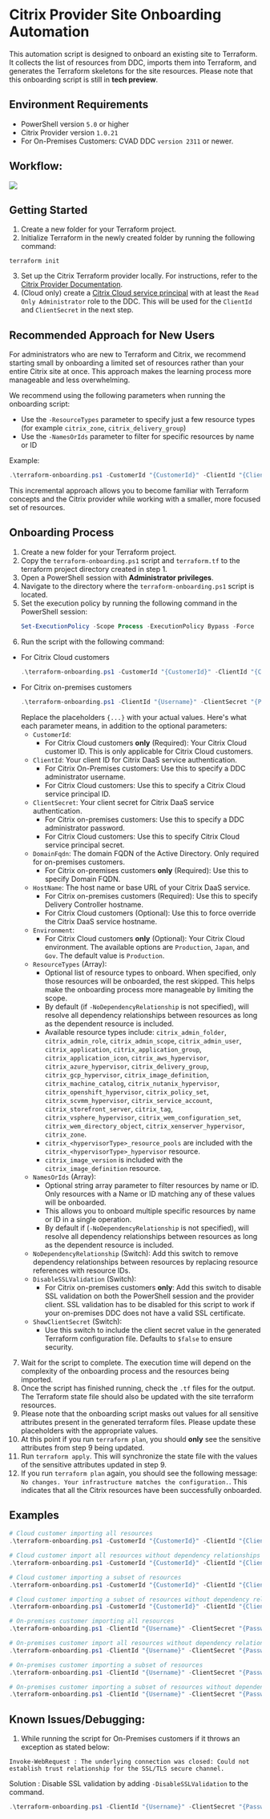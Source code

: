 # Citrix Provider Site Onboarding Automation

This automation script is designed to onboard an existing site to Terraform. It collects the list of resources from DDC, imports them into Terraform, and generates the Terraform skeletons for the site resources. Please note that this onboarding script is still in **tech preview**.

## Environment Requirements

- PowerShell version `5.0` or higher
- Citrix Provider version `1.0.21`
- For On-Premises Customers: CVAD DDC `version 2311` or newer.

## Workflow:

![](./images/Onboarding%20Automation%20Workflow.png)

## Getting Started

1. Create a new folder for your Terraform project.
2. Initialize Terraform in the newly created folder by running the following command:
  ```shell
  terraform init
  ```
3. Set up the Citrix Terraform provider locally. For instructions, refer to the [Citrix Provider Documentation](https://registry.terraform.io/providers/citrix/citrix/latest/docs).
4. (Cloud only) create a [Citrix Cloud service principal](https://developer-docs.citrix.com/en-us/citrix-cloud/citrix-cloud-api-overview/get-started-with-citrix-cloud-apis#citrix-cloud-api-access-with-service-principals) with at least the `Read Only Administrator` role to the DDC. This will be used for the `ClientId` and `ClientSecret` in the next step.

## Recommended Approach for New Users

For administrators who are new to Terraform and Citrix, we recommend starting small by onboarding a limited set of resources rather than your entire Citrix site at once. This approach makes the learning process more manageable and less overwhelming.

We recommend using the following parameters when running the onboarding script:

- Use the `-ResourceTypes` parameter to specify just a few resource types (for example `citrix_zone`, `citrix_delivery_group`)
- Use the `-NamesOrIds` parameter to filter for specific resources by name or ID

Example:
```powershell
.\terraform-onboarding.ps1 -CustomerId "{CustomerId}" -ClientId "{ClientId}" -ClientSecret "{ClientSecret}" -ResourceTypes "citrix_zone","citrix_delivery_group" -NamesOrIds "Primary Zone","Sales Delivery Group"
```

This incremental approach allows you to become familiar with Terraform concepts and the Citrix provider while working with a smaller, more focused set of resources.

## Onboarding Process

1. Create a new folder for your Terraform project.
2. Copy the `terraform-onboarding.ps1` script and `terraform.tf` to the terraform project directory created in step 1.
3. Open a PowerShell session with **Administrator privileges**.
4. Navigate to the directory where the `terraform-onboarding.ps1` script is located.
5. Set the execution policy by running the following command in the PowerShell session:
    ```powershell
    Set-ExecutionPolicy -Scope Process -ExecutionPolicy Bypass -Force
    ```
6. Run the script with the following command:
  - For Citrix Cloud customers
    ```powershell
    .\terraform-onboarding.ps1 -CustomerId "{CustomerId}" -ClientId "{ClientId}" -ClientSecret "{ClientSecret}" -Environment "{Environment}"
    ```
  - For Citrix on-premises customers
    ```powershell
    .\terraform-onboarding.ps1 -ClientId "{Username}" -ClientSecret "{Password}" -DomainFqdn "{Domain FQDN}" -HostName "{HostName}"
    ```
    Replace the placeholders `{...}` with your actual values. Here's what each parameter means, in addition to the optional parameters:
    - `CustomerId`: 
      - For Citrix Cloud customers **only** (Required): Your Citrix Cloud customer ID. This is only applicable for Citrix Cloud customers.
    - `ClientId`: Your client ID for Citrix DaaS service authentication.
      - For Citrix On-Premises customers: Use this to specify a DDC administrator username.
      - For Citrix Cloud customers: Use this to specify a Citrix Cloud service principal ID.
    - `ClientSecret`: Your client secret for Citrix DaaS service authentication.
      - For Citrix on-premises customers: Use this to specify a DDC administrator password.
      - For Citrix Cloud customers: Use this to specify Citrix Cloud service principal secret.
    - `DomainFqdn`: The domain FQDN of the Active Directory. Only required for on-premises customers.
      - For Citrix on-premises customers **only** (Required): Use this to specify Domain FQDN.
    - `HostName`: The host name or base URL of your Citrix DaaS service.
      - For Citrix on-premises customers (Required): Use this to specify Delivery Controller hostname.
      - For Citrix Cloud customers (Optional): Use this to force override the Citrix DaaS service hostname.
    - `Environment`: 
      - For Citrix Cloud customers **only** (Optional): Your Citrix Cloud environment. The available options are `Production`, `Japan`, and `Gov`. The default value is `Production`.
    - `ResourceTypes` (Array):
      - Optional list of resource types to onboard. When specified, only those resources will be onboarded, the rest skipped. This helps make the onboarding process more manageable by limiting the scope.
      - By default (if `-NoDependencyRelationship` is not specified), will resolve all dependency relationships between resources as long as the dependent resource is included.
      - Available resource types include: `citrix_admin_folder`, `citrix_admin_role`, `citrix_admin_scope`, `citrix_admin_user`, `citrix_application`, `citrix_application_group`, `citrix_application_icon`, `citrix_aws_hypervisor`, `citrix_azure_hypervisor`, `citrix_delivery_group`, `citrix_gcp_hypervisor`, `citrix_image_definition`, `citrix_machine_catalog`, `citrix_nutanix_hypervisor`, `citrix_openshift_hypervisor`, `citrix_policy_set`, `citrix_scvmm_hypervisor`, `citrix_service_account`, `citrix_storefront_server`, `citrix_tag`, `citrix_vsphere_hypervisor`, `citrix_wem_configuration_set`, `citrix_wem_directory_object`, `citrix_xenserver_hypervisor`, `citrix_zone`.
      - `citrix_<hypervisorType>_resource_pools` are included with the `citrix_<hypervisorType>_hypervisor` resource.
      - `citrix_image_version` is included with the `citrix_image_definition` resource.
    - `NamesOrIds` (Array):
      - Optional string array parameter to filter resources by name or ID. Only resources with a Name or ID matching any of these values will be onboarded.
      - This allows you to onboard multiple specific resources by name or ID in a single operation.
      - By default if (`-NoDependencyRelationship` is not specified), will resolve all dependency relationships between resources as long as the dependent resource is included.
    - `NoDependencyRelationship` (Switch): Add this switch to remove dependency relationships between resources by replacing resource references with resource IDs.
    - `DisableSSLValidation` (Switch):
      - For Citrix on-premises customers **only**: Add this switch to disable SSL validation on both the PowerShell session and the provider client. SSL validation has to be disabled for this script to work if your on-premises DDC does not have a valid SSL certificate.
    - `ShowClientSecret` (Switch):
      - Use this switch to include the client secret value in the generated Terraform configuration file. Defaults to `$false` to ensure security.

7. Wait for the script to complete. The execution time will depend on the complexity of the onboarding process and the resources being imported.
8. Once the script has finished running, check the `.tf` files for the output. The Terraform state file should also be updated with the site terraform resources.
9. Please note that the onboarding script masks out values for all sensitive attributes present in the generated terraform files. Please update these placeholders with the appropriate values.
10. At this point if you run `terraform plan`, you should **only** see the sensitive attributes from step 9 being updated.
11. Run `terraform apply`. This will synchronize the state file with the values of the sensitive attributes updated in step 9.
12. If you run `terraform plan` again, you should see the following message: `No changes. Your infrastructure matches the configuration.`. This indicates that all the Citrix resources have been successfully onboarded.

## Examples
```powershell
# Cloud customer importing all resources
.\terraform-onboarding.ps1 -CustomerId "{CustomerId}" -ClientId "{ClientId}" -ClientSecret "{ClientSecret}"

# Cloud customer import all resources without dependency relationships
.\terraform-onboarding.ps1 -CustomerId "{CustomerId}" -ClientId "{ClientId}" -ClientSecret "{ClientSecret}" -NoDependencyRelationship

# Cloud customer importing a subset of resources
.\terraform-onboarding.ps1 -CustomerId "{CustomerId}" -ClientId "{ClientId}" -ClientSecret "{ClientSecret}" -ResourceTypes "citrix_zone","citrix_delivery_group" -NamesOrIds "Primary Zone","Sales Delivery Group"

# Cloud customer importing a subset of resources without dependency relationships
.\terraform-onboarding.ps1 -CustomerId "{CustomerId}" -ClientId "{ClientId}" -ClientSecret "{ClientSecret}" -ResourceTypes "citrix_zone","citrix_delivery_group" -NamesOrIds "Primary Zone","Sales Delivery Group" -NoDependencyRelationship

# On-premises customer importing all resources
.\terraform-onboarding.ps1 -ClientId "{Username}" -ClientSecret "{Password}" -DomainFqdn "{Domain FQDN}" -HostName "{HostName}"

# On-premises customer import all resources without dependency relationships
.\terraform-onboarding.ps1 -ClientId "{Username}" -ClientSecret "{Password}" -DomainFqdn "{Domain FQDN}" -HostName "{HostName}" -NoDependencyRelationship

# On-premises customer importing a subset of resources
.\terraform-onboarding.ps1 -ClientId "{Username}" -ClientSecret "{Password}" -DomainFqdn "{Domain FQDN}" -HostName "{HostName}" -ResourceTypes "citrix_zone","citrix_delivery_group" -NamesOrIds "Primary Zone","Sales Delivery Group"

# On-premises customer importing a subset of resources without dependency relationships
.\terraform-onboarding.ps1 -ClientId "{Username}" -ClientSecret "{Password}" -DomainFqdn "{Domain FQDN}" -HostName "{HostName}" -ResourceTypes "citrix_zone","citrix_delivery_group" -NamesOrIds "Primary Zone","Sales Delivery Group" -NoDependencyRelationship
```

## Known Issues/Debugging:
1. While running the script for On-Premises customers if it throws an exception as stated below:

```
Invoke-WebRequest : The underlying connection was closed: Could not establish trust relationship for the SSL/TLS secure channel.
```
Solution : 
Disable SSL validation by adding `-DisableSSLValidation` to the command.
```powershell
.\terraform-onboarding.ps1 -ClientId "{Username}" -ClientSecret "{Password}" -DomainFqdn "{Domain FQDN}" -HostName "{HostName}" -DisableSSLValidation
```